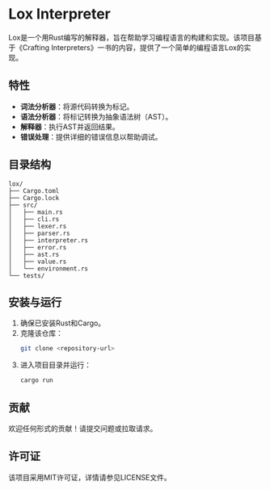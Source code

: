 # Lox Interpreter

Lox是一个用Rust编写的解释器，旨在帮助学习编程语言的构建和实现。该项目基于《Crafting Interpreters》一书的内容，提供了一个简单的编程语言Lox的实现。

## 特性

- **词法分析器**：将源代码转换为标记。
- **语法分析器**：将标记转换为抽象语法树（AST）。
- **解释器**：执行AST并返回结果。
- **错误处理**：提供详细的错误信息以帮助调试。

## 目录结构

```
lox/
├── Cargo.toml
├── Cargo.lock
├── src/
│   ├── main.rs
│   ├── cli.rs
│   ├── lexer.rs
│   ├── parser.rs
│   ├── interpreter.rs
│   ├── error.rs
│   ├── ast.rs
│   ├── value.rs
│   └── environment.rs
└── tests/
```

## 安装与运行

1. 确保已安装Rust和Cargo。
2. 克隆该仓库：
   ```bash
   git clone <repository-url>
   ```
3. 进入项目目录并运行：
   ```bash
   cargo run
   ```

## 贡献

欢迎任何形式的贡献！请提交问题或拉取请求。

## 许可证

该项目采用MIT许可证，详情请参见LICENSE文件。
